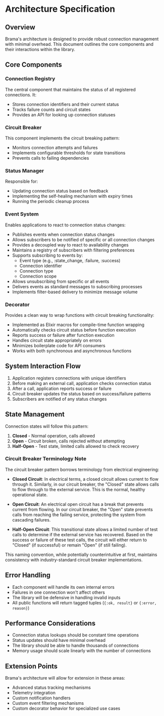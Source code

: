 # Architecture Specification

## Overview

Brama's architecture is designed to provide robust connection management with minimal overhead. This document outlines the core components and their interactions within the library.

## Core Components

### Connection Registry

The central component that maintains the status of all registered connections. It:
- Stores connection identifiers and their current status
- Tracks failure counts and circuit states
- Provides an API for looking up connection statuses

### Circuit Breaker

This component implements the circuit breaking pattern:
- Monitors connection attempts and failures
- Implements configurable thresholds for state transitions
- Prevents calls to failing dependencies

### Status Manager

Responsible for:
- Updating connection status based on feedback
- Implementing the self-healing mechanism with expiry times
- Running the periodic cleanup process

### Event System

Enables applications to react to connection status changes:
- Publishes events when connection status changes
- Allows subscribers to be notified of specific or all connection changes
- Provides a decoupled way to react to availability changes
- Maintains a registry of subscribers with filtering preferences
- Supports subscribing to events by:
  - Event type (e.g., :state_change, :failure, :success)
  - Connection identifier
  - Connection type
  - Connection scope
- Allows unsubscribing from specific or all events
- Delivers events as standard messages to subscribing processes
- Implements filter-based delivery to minimize message volume

### Decorator

Provides a clean way to wrap functions with circuit breaking functionality:
- Implemented as Elixir macros for compile-time function wrapping
- Automatically checks circuit status before function execution
- Reports success or failure after function execution
- Handles circuit state appropriately on errors
- Minimizes boilerplate code for API consumers
- Works with both synchronous and asynchronous functions

## System Interaction Flow

1. Application registers connections with unique identifiers
2. Before making an external call, application checks connection status
3. After a call, application reports success or failure
4. Circuit breaker updates the status based on success/failure patterns
5. Subscribers are notified of any status changes

## State Management

Connection states will follow this pattern:
1. **Closed** - Normal operation, calls allowed
2. **Open** - Circuit broken, calls rejected without attempting
3. **Half-Open** - Test state, limited calls allowed to check recovery

### Circuit Breaker Terminology Note

The circuit breaker pattern borrows terminology from electrical engineering:

- **Closed Circuit**: In electrical terms, a closed circuit allows current to flow through it. Similarly, in our circuit breaker, the "Closed" state allows calls to flow through to the external service. This is the normal, healthy operational state.

- **Open Circuit**: An electrical open circuit has a break that prevents current from flowing. In our circuit breaker, the "Open" state prevents calls from reaching the failing service, protecting the system from cascading failures.

- **Half-Open Circuit**: This transitional state allows a limited number of test calls to determine if the external service has recovered. Based on the success or failure of these test calls, the circuit will either return to "Closed" (if successful) or remain "Open" (if still failing).

This naming convention, while potentially counterintuitive at first, maintains consistency with industry-standard circuit breaker implementations.

## Error Handling

- Each component will handle its own internal errors
- Failures in one connection won't affect others
- The library will be defensive in handling invalid inputs
- All public functions will return tagged tuples (`{:ok, result}` or `{:error, reason}`)

## Performance Considerations

- Connection status lookups should be constant time operations
- Status updates should have minimal overhead
- The library should be able to handle thousands of connections
- Memory usage should scale linearly with the number of connections

## Extension Points

Brama's architecture will allow for extension in these areas:
- Advanced status tracking mechanisms
- Telemetry integration
- Custom notification handlers
- Custom event filtering mechanisms
- Custom decorator behavior for specialized use cases 